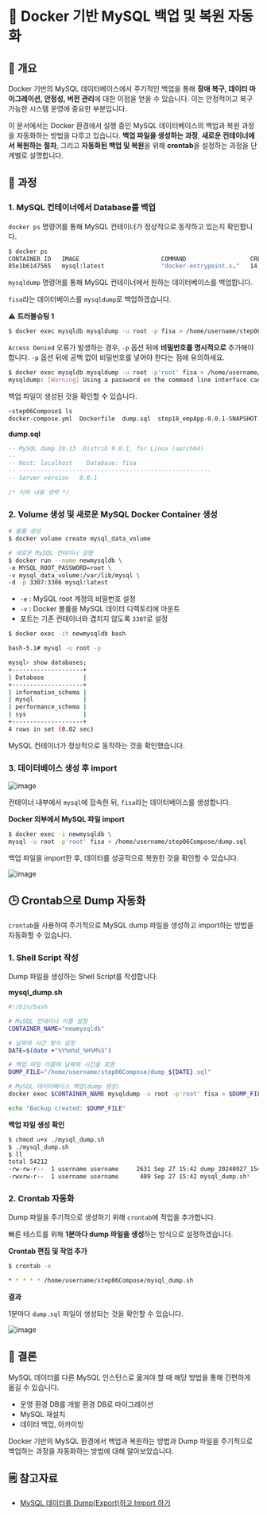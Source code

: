 
# 💾 Docker 기반 MySQL 백업 및 복원 자동화

## 📘 개요

Docker 기반의 MySQL 데이터베이스에서 주기적인 백업을 통해 **장애 복구, 데이터 마이그레이션, 안정성, 버전 관리**에 대한 이점을 얻을 수 있습니다. 이는 안정적이고 복구 가능한 시스템 운영에 중요한 부분입니다.

이 문서에서는 Docker 환경에서 실행 중인 MySQL 데이터베이스의 백업과 복원 과정을 자동화하는 방법을 다루고 있습니다. **백업 파일을 생성하는 과정**, **새로운 컨테이너에서 복원하는 절차**, 그리고 **자동화된 백업 및 복원**을 위해 **crontab**을 설정하는 과정을 단계별로 설명합니다.

## 🔧 과정

### 1. MySQL 컨테이너에서 Database를 백업

`docker ps` 명령어를 통해 MySQL 컨테이너가 정상적으로 동작하고 있는지 확인합니다.

```bash
$ docker ps
CONTAINER ID   IMAGE                       COMMAND                  CREATED          STATUS                      PORTS                                                           NAMES
85e1b6147565   mysql:latest                "docker-entrypoint.s…"   14 minutes ago   Up 14 minutes (healthy)     0.0.0.0:3306->3306/tcp, :::3306->3306/tcp, 33060/tcp            mysqldb
```

`mysqldump` 명령어를 통해 MySQL 컨테이너에서 원하는 데이터베이스를 백업합니다.

`fisa`라는 데이터베이스를 `mysqldump`로 백업하겠습니다.

⚠️ **트러블슈팅 1**

```bash
$ docker exec mysqldb mysqldump -u root -p fisa > /home/username/step06Compose/dump.sql
```

`Access Denied` 오류가 발생하는 경우, `-p` 옵션 뒤에 **비밀번호를 명시적으로** 추가해야 합니다. `-p` 옵션 뒤에 공백 없이 비밀번호를 넣어야 한다는 점에 유의하세요.

```bash
$ docker exec mysqldb mysqldump -u root -p'root' fisa > /home/username/step06Compose/dump.sql
mysqldump: [Warning] Using a password on the command line interface can be insecure.
```

백업 파일이 생성된 것을 확인할 수 있습니다.

```bash
~step06Compose$ ls
docker-compose.yml  Dockerfile  dump.sql  step18_empApp-0.0.1-SNAPSHOT.jar
```

**dump.sql**
```SQL
-- MySQL dump 10.13  Distrib 9.0.1, for Linux (aarch64)
--
-- Host: localhost    Database: fisa
-- ------------------------------------------------------
-- Server version	9.0.1

/* 이하 내용 생략 */
```

### 2. Volume 생성 및 새로운 MySQL Docker Container 생성

```bash
# 볼륨 생성
$ docker volume create mysql_data_volume

# 새로운 MySQL 컨테이너 실행
$ docker run --name newmysqldb \
-e MYSQL_ROOT_PASSWORD=root \
-v mysql_data_volume:/var/lib/mysql \
-d -p 3307:3306 mysql:latest
```

- `-e` : MySQL root 계정의 비밀번호 설정
- `-v` : Docker 볼륨을 MySQL 데이터 디렉토리에 마운트
- 포트는 기존 컨테이너와 겹치지 않도록 `3307`로 설정

```bash
$ docker exec -it newmysqldb bash

bash-5.1# mysql -u root -p

mysql> show databases;
+--------------------+
| Database           |
+--------------------+
| information_schema |
| mysql              |
| performance_schema |
| sys                |
+--------------------+
4 rows in set (0.02 sec)
```

MySQL 컨테이너가 정상적으로 동작하는 것을 확인했습니다.

### 3. 데이터베이스 생성 후 import

![image](https://github.com/user-attachments/assets/6c18cde2-a0fc-4d13-9a80-3868714711b0)

컨테이너 내부에서 `mysql`에 접속한 뒤, `fisa`라는 데이터베이스를 생성합니다.

**Docker 외부에서 MySQL 파일 import**

```bash
$ docker exec -i newmysqldb \
mysql -u root -p'root' fisa < /home/username/step06Compose/dump.sql
```

백업 파일을 import한 후, 데이터를 성공적으로 복원한 것을 확인할 수 있습니다.

![image](https://github.com/user-attachments/assets/422d63ac-5187-421f-b486-6f35eac49fca)

## 🕒 Crontab으로 Dump 자동화

`crontab`을 사용하여 주기적으로 MySQL dump 파일을 생성하고 import하는 방법을 자동화할 수 있습니다.

### 1. Shell Script 작성

Dump 파일을 생성하는 Shell Script를 작성합니다.

**mysql_dump.sh**

```bash
#!/bin/bash

# MySQL 컨테이너 이름 설정
CONTAINER_NAME="newmysqldb"

# 날짜와 시간 형식 설정
DATE=$(date +"%Y%m%d_%H%M%S")

# 백업 파일 이름에 날짜와 시간을 포함
DUMP_FILE="/home/username/step06Compose/dump_${DATE}.sql"

# MySQL 데이터베이스 백업(dump 생성)
docker exec $CONTAINER_NAME mysqldump -u root -p'root' fisa > $DUMP_FILE

echo "Backup created: $DUMP_FILE"
```

**백업 파일 생성 확인**

```bash
$ chmod u+x ./mysql_dump.sh
$ ./mysql_dump.sh
$ ll
total 54212
-rw-rw-r--  1 username username     2631 Sep 27 15:42 dump_20240927_154231.sql
-rwxrw-r--  1 username username      409 Sep 27 15:42 mysql_dump.sh*
```

### 2. Crontab 자동화

Dump 파일을 주기적으로 생성하기 위해 `crontab`에 작업을 추가합니다.

빠른 테스트를 위해 **1분마다 dump 파일을 생성**하는 방식으로 설정하겠습니다.

**Crontab 편집 및 작업 추가**

```bash
$ crontab -e
```

```bash
* * * * * /home/username/step06Compose/mysql_dump.sh
```

**결과**

1분마다 `dump.sql` 파일이 생성되는 것을 확인할 수 있습니다.

![image](https://github.com/user-attachments/assets/bbf98512-4506-46f5-a703-97a3942dafc1)

## 🏁 결론
MySQL 데이터를 다른 MySQL 인스턴스로 옮겨야 할 때 해당 방법을 통해 간편하게 옮길 수 있습니다. 

- 운영 환경 DB를 개발 환경 DB로 마이그레이션
- MySQL 재설치
- 데이터 백업, 아카이빙

Docker 기반의 MySQL 환경에서 백업과 복원하는 방법과 Dump 파일을 주기적으로 백업하는 과정을 자동화하는 방법에 대해 알아보았습니다.

## 🗒️ 참고자료

- [MySQL 데이터를 Dump(Export)하고 Import 하기](https://musma.github.io/2019/02/12/mysql-dump-and-import.html)


